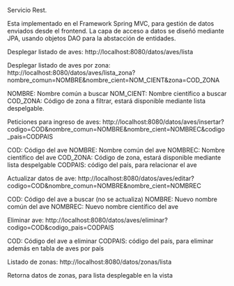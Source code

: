 Servicio Rest.

Esta implementado en el Framework Spring MVC, para gestión de datos enviados desde el frontend.
La capa de acceso a datos se diseñó mediante JPA, usando objetos DAO para la abstacción de entidades.

Desplegar listado de aves:
http://localhost:8080/datos/aves/lista

Desplegar listado de aves por zona:
http://localhost:8080/datos/aves/lista_zona?nombre_comun=NOMBRE&nombre_cient=NOM_CIENT&zona=COD_ZONA

NOMBRE: Nombre común a buscar
NOM_CIENT: Nombre científico a buscar
COD_ZONA: Código de zona a filtrar, estará disponible mediante lista despelgable.

Peticiones para ingreso de aves:
http://localhost:8080/datos/aves/insertar?codigo=COD&nombre_comun=NOMBRE&nombre_cient=NOMBREC&codigo_pais=CODPAIS

COD: Código del ave
NOMBRE: Nombre común del ave
NOMBREC: Nombre científico del ave
COD_ZONA: Código de zona, estará disponible mediante lista despelgable
CODPAIS: código del país, para relacionar el ave

Actualizar datos de ave:
http://localhost:8080/datos/aves/editar?codigo=COD&nombre_comun=NOMBRE&nombre_cient=NOMBREC

COD: Código del ave a buscar (no se actualiza)
NOMBRE: Nuevo nombre común del ave
NOMBREC: Nuevo nombre científico del ave

Eliminar ave:
http://localhost:8080/datos/aves/eliminar?codigo=COD&codigo_pais=CODPAIS

COD: Código del ave a eliminar
CODPAIS: código del país, para eliminar además en tabla de aves por país

Listado de zonas:
http://localhost:8080/datos/zonas/lista

Retorna datos de zonas, para lista desplegable en la vista
